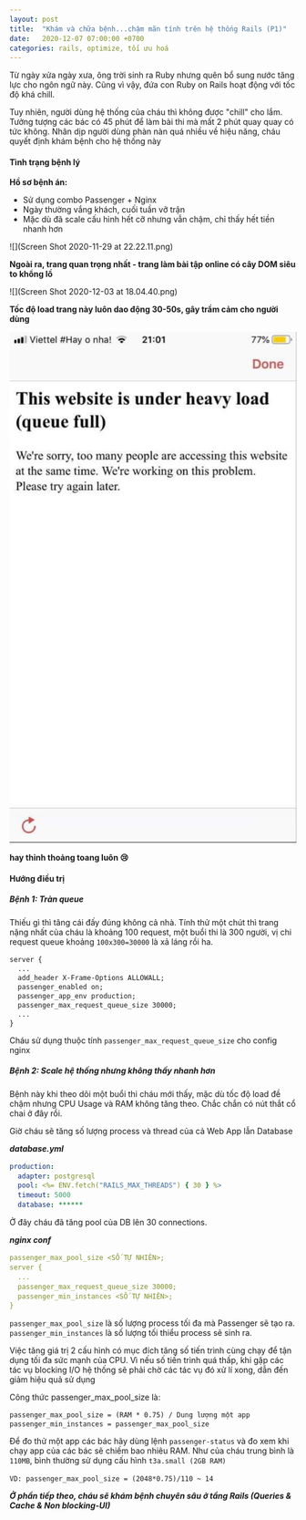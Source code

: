 ```yaml
---
layout: post
title:  "Khám và chữa bệnh...chậm mãn tính trên hệ thống Rails (P1)"
date:   2020-12-07 07:00:00 +0700
categories: rails, optimize, tối ưu hoá
---
```


Từ ngày xửa ngày xưa, ông trời sinh ra Ruby nhưng quên bổ sung nước tăng lực cho ngôn ngữ này. Cũng vì vậy, đứa con Ruby on Rails hoạt động với tốc độ khá chill.

Tuy nhiên, người dùng hệ thống của cháu thì không được "chill" cho lắm. Tưởng tượng các bác có 45 phút để làm bài thi mà mất 2 phút quay quay có tức không. Nhân dịp người dùng phàn nàn quá nhiều về hiệu năng, cháu quyết định khám bệnh cho hệ thống này

#### Tình trạng bệnh lý

**Hồ sơ bệnh án:**
- Sử dụng combo Passenger + Nginx
- Ngày thường vắng khách, cuối tuần vỡ trận
- Mặc dù đã scale cấu hình hết cỡ nhưng vẫn chậm, chỉ thấy hết tiền  nhanh hơn

![](Screen Shot 2020-11-29 at 22.22.11.png)

**Ngoài ra, trang quan trọng nhất - trang làm bài tập online có cây DOM siêu to khổng lồ**

![](Screen Shot 2020-12-03 at 18.04.40.png)

**Tốc độ load trang này luôn dao động 30-50s, gây trầm cảm cho người dùng**

![](IMG_3039.JPG)

**hay thỉnh thoảng toang luôn 😢**

#### Hướng điều trị

##### Bệnh 1: Tràn queue

Thiếu gì thì tăng cái đấy đúng không cả nhà. Tính thử một chút thì trang nặng nhất của cháu là khoảng 100 request, một buổi thi là 300 người, vị chi request queue khoảng `100x300=30000` là xả láng rồi ha.

```
server {
  ...
  add_header X-Frame-Options ALLOWALL;
  passenger_enabled on;
  passenger_app_env production;
  passenger_max_request_queue_size 30000;
  ...
}
```

Cháu sử dụng thuộc tính `passenger_max_request_queue_size` cho config nginx

##### Bệnh 2: Scale hệ thống nhưng không thấy nhanh hơn

Bệnh này khi theo dõi một buổi thi cháu mới thấy, mặc dù tốc độ load đề chậm nhưng CPU Usage và RAM không tăng theo. Chắc chắn có nút thắt cổ chai ở đây rồi.

Giờ cháu sẽ tăng số lượng process và thread của cả Web App lẫn Database

***database.yml***
``` yml
production:
  adapter: postgresql
  pool: <%= ENV.fetch("RAILS_MAX_THREADS") { 30 } %>
  timeout: 5000
  database: ******
```

Ở đây cháu đã tăng pool của DB lên 30 connections.


***nginx conf*** 
``` yml
passenger_max_pool_size <SỐ TỰ NHIÊN>;
server {
  ...
  passenger_max_request_queue_size 30000;
  passenger_min_instances <SỐ TỰ NHIÊN>;
}
```

`passenger_max_pool_size` là số lượng process tối đa mà Passenger sẽ tạo ra.
`passenger_min_instances` là số lượng tối thiểu process sẽ sinh ra.

Việc tăng giá trị 2 cấu hình có mục đích tăng số tiến trình cùng chạy để tận dụng tối đa sức mạnh của CPU. Vì nếu số tiến trình quá thấp, khi gặp các tác vụ blocking I/O hệ thống sẽ phải chờ các tác vụ đó xử lí xong, dẫn đến giảm hiệu quả sử dụng

Công thức passenger_max_pool_size là:
```
passenger_max_pool_size = (RAM * 0.75) / Dung lượng một app
passenger_min_instances = passenger_max_pool_size
```

Để đo thử một app các bác hãy dùng lệnh `passenger-status` và đo xem khi chạy app của các bác sẽ chiếm bao nhiêu RAM. Như của cháu trung bình là `110MB`, bình thường sử dụng cấu hình `t3a.small (2GB RAM)`

`VD: passenger_max_pool_size = (2048*0.75)/110 ~ 14`

***Ở phần tiếp theo, cháu sẽ khám bệnh chuyên sâu ở tầng Rails (Queries & Cache & Non blocking-UI)***
